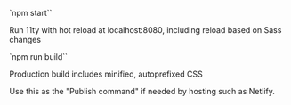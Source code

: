 `npm start``

Run 11ty with hot reload at localhost:8080, including reload based on Sass changes

`npm run build``

Production build includes minified, autoprefixed CSS

Use this as the "Publish command" if needed by hosting such as Netlify.